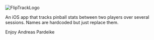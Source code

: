 ![FlipTrackLogo](https://github.com/user-attachments/assets/73a95e57-81ec-4d07-8ae0-bff8487fecb3)

An iOS app that tracks pinball stats between two players over several sessions.
Names are hardcoded but just replace them.

Enjoy
Andreas Pardeike
